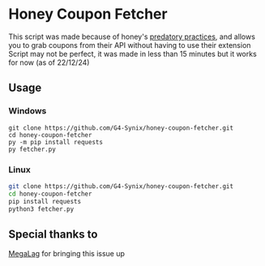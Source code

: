 # Honey Coupon Fetcher
This script was made because of honey's [predatory practices](https://www.youtube.com/watch?v=vc4yL3YTwWk), and allows you to grab coupons from their API without having to use their extension
Script may not be perfect, it was made in less than 15 minutes but it works for now (as of 22/12/24)

## Usage
### Windows
```batch
git clone https://github.com/G4-Synix/honey-coupon-fetcher.git
cd honey-coupon-fetcher
py -m pip install requests
py fetcher.py
```
### Linux
```bash
git clone https://github.com/G4-Synix/honey-coupon-fetcher.git
cd honey-coupon-fetcher
pip install requests
python3 fetcher.py
```

## Special thanks to
[MegaLag](https://www.youtube.com/@MegaLag) for bringing this issue up

